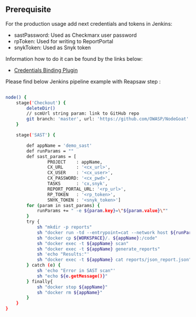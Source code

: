 ## Prerequisite 

For the production usage add next credentials and tokens in Jenkins:
* sastPassword: Used as Checkmarx user password
* rpToken: Used for writing to ReportPortal
* snykToken: Used as Snyk token

Information how to do it can be found by the links below:

* [Credentials Binding Plugin](https://jenkins.io/doc/pipeline/steps/credentials-binding/)


Please find below Jenkins pipeline example with Reapsaw step :

```bash

node() {
    stage('Checkout') {
        deleteDir()
        // scmUrl string param: link to GitHub repo
        git branch: 'master', url: 'https://github.com/OWASP/NodeGoat'
    }

    stage('SAST') {

        def appName = 'demo_sast'
        def runParams = ""
        def sast_params = [
                PROJECT    : appName,
                CX_URL     : '<cx_url>',
                CX_USER    : '<cx_user>',
                CX_PASSWORD: '<cx_pwd>',
                TASKS      : 'cx,snyk',
                REPORT_PORTAL_URL: '<rp_url>',
                RP_TOKEN   : '<rp_token>',
                SNYK_TOKEN : '<snyk_token>']
        for (param in sast_params) {
            runParams += " -e ${param.key}=\"${param.value}\""
        }
        try {
            sh "mkdir -p reports"
            sh "docker run -td --entrypoint=cat --network host ${runParams} --name ${appName} sast:latest"
            sh "docker cp ${WORKSPACE}/. ${appName}:/code"
            sh "docker exec -t ${appName} scan"
            sh "docker exec -t ${appName} generate_reports"
            sh 'echo "Results:"'
            sh "docker exec -t ${appName} cat reports/json_report.json"
        } catch (e) {
            sh 'echo "Error in SAST scan"'
            sh "echo ${e.getMessage()}"
        } finally{
            sh "docker stop ${appName}"
            sh "docker rm ${appName}"
        }
    }
}
```